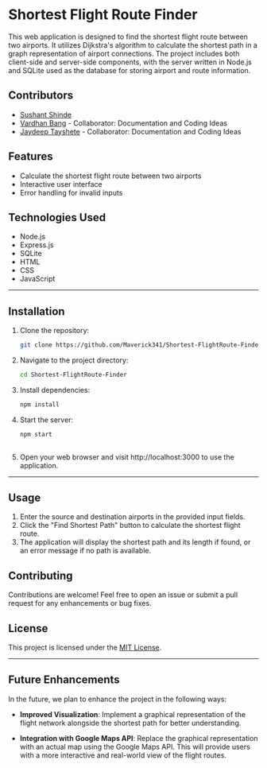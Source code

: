 # Shortest Flight Route Finder

This web application is designed to find the shortest flight route between two airports. It utilizes Dijkstra's algorithm to calculate the shortest path in a graph representation of airport connections. The project includes both client-side and server-side components, with the server written in Node.js and SQLite used as the database for storing airport and route information.

## Contributors

- [Sushant Shinde](https://github.com/Maverick341)
- [Vardhan Bang](https://github.com/vardhanbang) - Collaborator: Documentation and Coding Ideas
- [Jaydeep Tayshete](https://github.com/Chefjdeep) - Collaborator: Documentation and Coding Ideas

## Features

- Calculate the shortest flight route between two airports
- Interactive user interface
- Error handling for invalid inputs

## Technologies Used

- Node.js
- Express.js
- SQLite
- HTML
- CSS
- JavaScript
    
***

## Installation

1. Clone the repository:
   ```bash
   git clone https://github.com/Maverick341/Shortest-FlightRoute-Finder.git
   
2. Navigate to the project directory:
   ```bash
   cd Shortest-FlightRoute-Finder

3. Install dependencies:
   ```bash
   npm install

4. Start the server:
   ```bash
   npm start
  
5. Open your web browser and visit http://localhost:3000 to use the application.
  
***

## Usage

1. Enter the source and destination airports in the provided input fields.
2. Click the "Find Shortest Path" button to calculate the shortest flight route.
3. The application will display the shortest path and its length if found, or an error message if no path is available.
  
## Contributing

Contributions are welcome! Feel free to open an issue or submit a pull request for any enhancements or bug fixes.


## License
This project is licensed under the [MIT License](https://github.com/Maverick341/Shortest-FlightRoute-Finder/blob/main/LICENSE).

***

## Future Enhancements

In the future, we plan to enhance the project in the following ways:

- **Improved Visualization**: Implement a graphical representation of the flight network alongside the shortest path for better understanding.
  
- **Integration with Google Maps API**: Replace the graphical representation with an actual map using the Google Maps API. This will provide users with a more interactive and real-world view of the flight routes.

   
